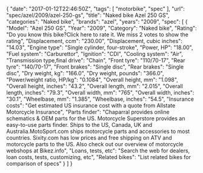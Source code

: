 {
    "date": "2017-01-12T22:46:50Z",
    "tags": [
        "motorbike",
        "spec"
    ],
    "url": "spec\/azel\/2009\/azel-250-gs",
    "title": "Naked bike Azel 250 GS",
    "categories": "Naked bike",
    "brands": "azel",
    "years": "2009",
    "spec": [
        {
            "Model": "Azel 250 GS",
            "Year": "2009",
            "Category": "Naked bike",
            "Rating": "Do you know this bike?Click here to rate it. We miss 2 votes to show the rating",
            "Displacement, ccm": "230.00",
            "Displacement, cubic inches": "14.03",
            "Engine type": "Single cylinder, four-stroke",
            "Power, HP": "18.00",
            "Fuel system": "Carburettor",
            "Ignition": "CDI",
            "Cooling system": "Air",
            "Transmission type,final drive": "Chain",
            "Front tyre": "110\/70-17",
            "Rear tyre": "140\/70-17",
            "Front brakes": "Single disc",
            "Rear brakes": "Single disc",
            "Dry weight, kg": "166.0",
            "Dry weight, pounds": "366.0",
            "Power\/weight ratio, HP\/kg": "0.1084",
            "Overall height, mm": "1.098",
            "Overall height, inches": "43.2",
            "Overall length, mm": "2.015",
            "Overall length, inches": "79.3",
            "Overall width, mm": "765",
            "Overall width, inches": "30.1",
            "Wheelbase, mm": "1.385",
            "Wheelbase, inches": "54.5",
            "Insurance costs": "Get estimated US insurance cost with a quote from Allstate Motorcycle Insurance",
            "Parts finder": "Chaparral provides online schematics & OEM parts for the US.   Motorcycle Superstore provides an easy-to-use parts finder. Ships to the US, Canada, UK and Australia.MotoSport.com ships motorcycle parts and accessories to most countries.    Sixity.com has low prices and free shipping on ATV and motorcycle parts to the US. Also check out our overview of motorcycle webshops at Bikez.info",
            "Loans, tests, etc": "Search the web for dealers, loan costs, tests, customizing, etc",
            "Related bikes": "List related bikes for comparison of specs"
        }
    ]
}